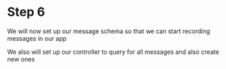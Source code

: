 # Step 6

We will now set up our message schema so that we can start recording messages in our app

We also will set up our controller to query for all messages and also create new ones